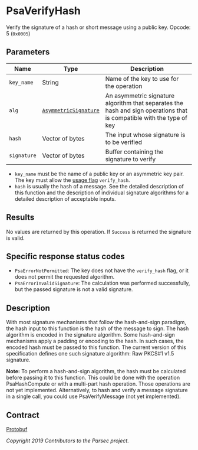 # PsaVerifyHash

Verify the signature of a hash or short message using a public key. Opcode: 5 (`0x0005`)

## Parameters

| Name        | Type                                                                    | Description                                                                                                           |
|-------------|-------------------------------------------------------------------------|-----------------------------------------------------------------------------------------------------------------------|
| `key_name`  | String                                                                  | Name of the key to use for the operation                                                                              |
| `alg`       | [`AsymmetricSignature`](psa_algorithm.md#asymmetricsignature-algorithm) | An asymmetric signature algorithm that separates the hash and sign operations that is compatible with the type of key |
| `hash`      | Vector of bytes                                                         | The input whose signature is to be verified                                                                           |
| `signature` | Vector of bytes                                                         | Buffer containing the signature to verify                                                                             |

- `key_name` must be the name of a public key or an asymmetric key pair. The key must allow the
   [usage flag](psa_key_attributes.md#usageflags-type) `verify_hash`.
- `hash` is usually the hash of a message. See the detailed description of this function and the
   description of individual signature algorithms for a detailed description of acceptable inputs.

## Results

No values are returned by this operation. If `Success` is returned the signature is valid.

## Specific response status codes

- `PsaErrorNotPermitted`: The key does not have the `verify_hash` flag, or it does not permit the
   requested algorithm.
- `PsaErrorInvalidSignature`: The calculation was performed successfully, but the passed signature
   is not a valid signature.

## Description

With most signature mechanisms that follow the hash-and-sign paradigm, the hash input to this
function is the hash of the message to sign. The hash algorithm is encoded in the signature
algorithm. Some hash-and-sign mechanisms apply a padding or encoding to the hash. In such cases, the
encoded hash must be passed to this function. The current version of this specification defines one
such signature algorithm: Raw PKCS#1 v1.5 signature.

**Note:** To perform a hash-and-sign algorithm, the hash must be calculated before passing it to
this function. This could be done with the operation PsaHashCompute or with a multi-part hash
operation. Those operations are not yet implemented. Alternatively, to hash and verify a message
signature in a single call, you could use PsaVerifyMessage (not yet implemented).

## Contract

[Protobuf](https://github.com/parallaxsecond/parsec-operations/blob/master/protobuf/psa_verify_hash.proto)

*Copyright 2019 Contributors to the Parsec project.*
